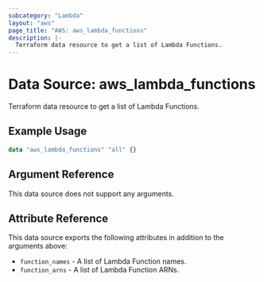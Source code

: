 ```yaml
---
subcategory: "Lambda"
layout: "aws"
page_title: "AWS: aws_lambda_functions"
description: |-
  Terraform data resource to get a list of Lambda Functions.
---
```


# Data Source: aws_lambda_functions

Terraform data resource to get a list of Lambda Functions.

## Example Usage

```terraform
data "aws_lambda_functions" "all" {}
```

## Argument Reference

This data source does not support any arguments.

## Attribute Reference

This data source exports the following attributes in addition to the arguments above:

* `function_names` - A list of Lambda Function names.
* `function_arns` - A list of Lambda Function ARNs.
